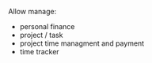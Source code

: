 Allow manage:

- personal finance
- project / task
- project time managment and payment
- time tracker



